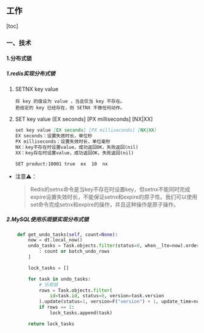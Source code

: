 ## 工作

[toc]

### 一、技术

#### 1.分布式锁

##### 1.redis实现分布式锁

1. SETNX key value

   ```
   将 key 的值设为 value ，当且仅当 key 不存在。
   若给定的 key 已经存在，则 SETNX 不做任何动作。
   ```

2. SET key value [EX seconds] [PX milliseconds] [NX|XX]

   ```markdown
   set key value [EX seconds] [PX milliseconds] [NX|XX]
   EX seconds：设置失效时长，单位秒
   PX milliseconds：设置失效时长，单位毫秒
   NX：key不存在时设置value，成功返回OK，失败返回(nil)
   XX：key存在时设置value，成功返回OK，失败返回(nil)
   
   SET product:10001 true  ex  10  nx
   ```

- 注意⚠️：

  > Redis的setnx命令是当key不存在时设置key，但setnx不能同时完成expire设置失效时长，不能保证setnx和expire的原子性。我们可以使用set命令完成setnx和expire的操作，并且这种操作是原子操作。

##### 2.MySQL使用乐观锁实现分布式锁

```python
    def get_undo_tasks(self, count=None):
        now = dt.local_now()
        undo_tasks = Task.objects.filter(status=0, when__lte=now).order_by("when")[
            : count or batch_undo_rows
        ]

        lock_tasks = []

        for task in undo_tasks:
            # 乐观锁
            rows = Task.objects.filter(
                id=task.id, status=0, version=task.version
            ).update(status=1, version=F("version") + 1, update_time=now)
            if rows == 1:
                lock_tasks.append(task)

        return lock_tasks
```


